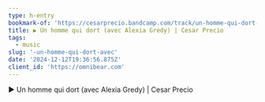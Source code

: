 ```yaml
---
type: h-entry
bookmark-of: 'https://cesarprecio.bandcamp.com/track/un-homme-qui-dort-avec-alexia-gredy'
title: ▶︎ Un homme qui dort (avec Alexia Gredy) | Cesar Precio
tags:
  - music
slug: '-un-homme-qui-dort-avec'
date: '2024-12-12T19:36:56.875Z'
client_id: 'https://omnibear.com'
---
```

▶︎ Un homme qui dort (avec Alexia Gredy) | Cesar Precio
